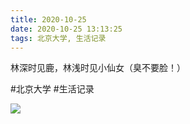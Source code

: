 ```yaml
---
title: 2020-10-25
date: 2020-10-25 13:13:25
tags: 北京大学, 生活记录
---
```


<p>林深时见鹿，林浅时见小仙女（臭不要脸！）</p>

#北京大学 #生活记录

![](/assets/images/2020/10/5cdb024f1c3fffd9356e3d861e664097.jpg)
